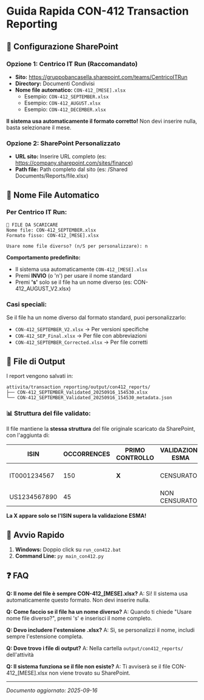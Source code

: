 # Guida Rapida CON-412 Transaction Reporting

## 🔧 Configurazione SharePoint

### Opzione 1: Centrico IT Run (Raccomandato)
- **Sito:** https://gruppobancasella.sharepoint.com/teams/CentricoITRun
- **Directory:** Documenti Condivisi
- **Nome file automatico:** `CON-412_[MESE].xlsx`
  - Esempio: `CON-412_SEPTEMBER.xlsx`
  - Esempio: `CON-412_AUGUST.xlsx`
  - Esempio: `CON-412_DECEMBER.xlsx`

**Il sistema usa automaticamente il formato corretto!** Non devi inserire nulla, basta selezionare il mese.

### Opzione 2: SharePoint Personalizzato
- **URL sito:** Inserire URL completo (es: https://company.sharepoint.com/sites/finance)
- **Path file:** Path completo dal sito (es: /Shared Documents/Reports/file.xlsx)

## 📄 Nome File Automatico

### Per Centrico IT Run:
```
📄 FILE DA SCARICARE
Nome file: CON-412_SEPTEMBER.xlsx
Formato fisso: CON-412_[MESE].xlsx

Usare nome file diverso? (n/S per personalizzare): n
```

**Comportamento predefinito:**
- Il sistema usa automaticamente `CON-412_[MESE].xlsx`
- Premi **INVIO** (o 'n') per usare il nome standard
- Premi **'s'** solo se il file ha un nome diverso (es: CON-412_AUGUST_V2.xlsx)

### Casi speciali:
Se il file ha un nome diverso dal formato standard, puoi personalizzarlo:
- `CON-412_SEPTEMBER_V2.xlsx` → Per versioni specifiche
- `CON-412_SEP_Final.xlsx` → Per file con abbreviazioni
- `CON-412_SEPTEMBER_Corrected.xlsx` → Per file corretti

## 📁 File di Output

I report vengono salvati in:
```
attivita/transaction_reporting/output/con412_reports/
├── CON-412_SEPTEMBER_Validated_20250916_154530.xlsx
└── CON-412_SEPTEMBER_Validated_20250916_154530_metadata.json
```

### 📊 Struttura del file validato:
Il file mantiene la **stessa struttura** del file originale scaricato da SharePoint, con l'aggiunta di:

| ISIN | OCCORRENCES | PRIMO CONTROLLO | VALIDAZIONE ESMA | NOTE |
|------|-------------|-----------------|------------------|------|
| IT0001234567 | 150 | **X** | CENSURATO | ISIN italiano validato |
| US1234567890 | 45 | | NON CENSURATO | ISIN estero |

**La X appare solo se l'ISIN supera la validazione ESMA!**

## 🚀 Avvio Rapido

1. **Windows:** Doppio click su `run_con412.bat`
2. **Command Line:** `py main_con412.py`

## ❓ FAQ

**Q: Il nome del file è sempre CON-412_[MESE].xlsx?**
A: Sì! Il sistema usa automaticamente questo formato. Non devi inserire nulla.

**Q: Come faccio se il file ha un nome diverso?**
A: Quando ti chiede "Usare nome file diverso?", premi 's' e inserisci il nome completo.

**Q: Devo includere l'estensione .xlsx?**
A: Sì, se personalizzi il nome, includi sempre l'estensione completa.

**Q: Dove trovo i file di output?**
A: Nella cartella `output/con412_reports/` dell'attività

**Q: Il sistema funziona se il file non esiste?**
A: Ti avviserà se il file CON-412_[MESE].xlsx non viene trovato su SharePoint.

---
*Documento aggiornato: 2025-09-16*